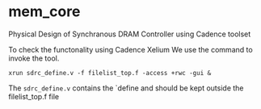 # mem_core
Physical Design of Synchranous DRAM Controller using Cadence toolset


To check the functonality using Cadence Xelium We use the command to invoke the tool.

```
xrun sdrc_define.v -f filelist_top.f -access +rwc -gui &
```

The ```sdrc_define.v``` contains the `define and should be kept outside the filelist_top.f file
